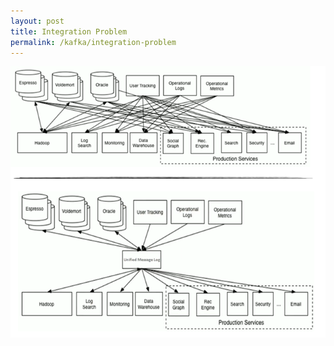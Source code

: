 ```yaml
---
layout: post
title: Integration Problem
permalink: /kafka/integration-problem
---
```


![](https://github.com/arpit04tripathi/files-cdn/raw/cdn/kafka/integration-problem.png)
